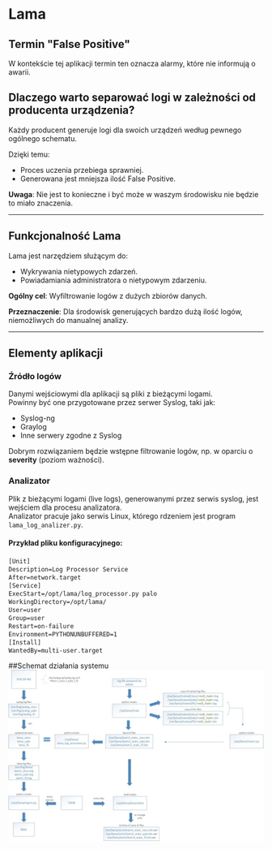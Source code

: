 # Lama

## Termin "False Positive"
W kontekście tej aplikacji termin ten oznacza alarmy, które nie informują o awarii.

## Dlaczego warto separować logi w zależności od producenta urządzenia?
Każdy producent generuje logi dla swoich urządzeń według pewnego ogólnego schematu.

Dzięki temu:
- Proces uczenia przebiega sprawniej.
- Generowana jest mniejsza ilość False Positive.

**Uwaga**: Nie jest to konieczne i być może w waszym środowisku nie będzie to miało znaczenia.

---

## Funkcjonalność Lama
Lama jest narzędziem służącym do:
- Wykrywania nietypowych zdarzeń.
- Powiadamiania administratora o nietypowym zdarzeniu.

**Ogólny cel**: Wyfiltrowanie logów z dużych zbiorów danych.

**Przeznaczenie**: Dla środowisk generujących bardzo dużą ilość logów, niemożliwych do manualnej analizy.

---

## Elementy aplikacji

### Źródło logów
Danymi wejściowymi dla aplikacji są pliki z bieżącymi logami.  
Powinny być one przygotowane przez serwer Syslog, taki jak:
- Syslog-ng
- Graylog
- Inne serwery zgodne z Syslog

Dobrym rozwiązaniem będzie wstępne filtrowanie logów, np. w oparciu o **severity** (poziom ważności).

### Analizator
Plik z bieżącymi logami (live logs), generowanymi przez serwis syslog, jest wejściem dla procesu analizatora.  
Analizator pracuje jako serwis Linux, którego rdzeniem jest program `lama_log_analizer.py`.

#### Przykład pliku konfiguracyjnego:
```plaintext
[Unit]
Description=Log Processor Service
After=network.target
[Service]
ExecStart=/opt/lama/log_processor.py palo
WorkingDirectory=/opt/lama/
User=user
Group=user
Restart=on-failure
Environment=PYTHONUNBUFFERED=1
[Install]
WantedBy=multi-user.target
```
##Schemat działania systemu
![Alt Text](schema.jpg)
